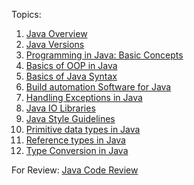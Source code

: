 Topics:

1. [Java Overview][1]
2. [Java Versions][3]
3. [Programming in Java: Basic Concepts][2]
4. [Basics of OOP in Java][4]
5. [Basics of Java Syntax][5]
6. [Build automation Software for Java][7]
7. [Handling Exceptions in Java][8]
8. [Java IO Libraries][9]
9. [Java Style Guidelines][10]
10. [Primitive data types in Java][11]
11. [Reference types in Java][12]
12. [Type Conversion in Java][13]

For Review: [Java Code Review][6]

[1]: java-overview.md (Java Overview)
[2]: java-programming-basic-concepts.md
[3]: java-versions.md
[4]: java-oop-basics.md
[5]: java-syntax-basics.md

[6]: java-code-review.md

[7]: java-build-automation-software.md
[8]: java-handling-exceptions.md
[9]: java-io-libraries.md
[10]: java-style-guidelines.md
[11]: java-primitive-types.md
[12]: java-reference-types.md
[13]: java-type-conversion.md
